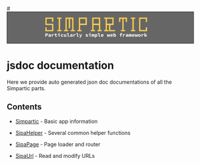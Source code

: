 #![SIMPARTIC Particularly simple web framework](../_raw/logo_doc.svg)
# jsdoc documentation
Here we provide auto generated json doc documentations of all the Simpartic parts.

## Contents
* [Simpartic](simpartic.md) - Basic app information
  

* [SipaHelper](sipa_helper.md) - Several common helper functions
* [SipaPage](sipa_page.md) - Page loader and router
* [SipaUrl](sipa_url.md) - Read and modify URLs